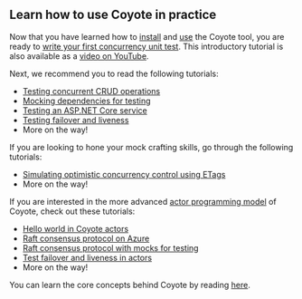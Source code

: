 ## Learn how to use Coyote in practice

Now that you have learned how to [install](../get-started/install.md) and
[use](../get-started/using-coyote.md) the Coyote tool, you are ready to [write your first
concurrency unit test](first-concurrency-unit-test.md). This introductory tutorial is also available
as a [video on YouTube](https://youtu.be/wuKo-9iRm6o).

Next, we recommend you to read the following tutorials:

- [Testing concurrent CRUD operations](test-concurrent-operations.md)
- [Mocking dependencies for testing](mocks/mock-dependencies.md)
- [Testing an ASP.NET Core service](testing-aspnet-service.md)
- [Testing failover and liveness](test-failover.md)
- More on the way!

If you are looking to hone your mock crafting skills, go through the following tutorials:

- [Simulating optimistic concurrency control using ETags](mocks/optimistic-concurrency-control.md)
- More on the way!

If you are interested in the more advanced [actor programming
model](../concepts/actors/overview.md) of Coyote, check out these tutorials:

- [Hello world in Coyote actors](actors/hello-world.md)
- [Raft consensus protocol on Azure](actors/raft-azure.md)
- [Raft consensus protocol with mocks for testing](actors/raft-mocking.md)
- [Test failover and liveness in actors](actors/test-failover.md)
- More on the way!

You can learn the core concepts behind Coyote by reading [here](../concepts/non-determinism.md).
